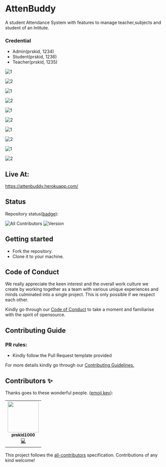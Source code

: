 # AttenBuddy
A student Attendance System with features to manage teacher,subjects and student of an Intitute.

### Credential
- Admin(prskid, 1234)
- Student(prskid, 1236)
- Teacher(prskid, 1235)


![1](https://github.com/prskid1000/AttenBuddy/blob/master/Preview/1.png?raw=true)

![2](https://github.com/prskid1000/AttenBuddy/blob/master/Preview/2.png?raw=true)

![1](https://github.com/prskid1000/AttenBuddy/blob/master/Preview/3.png?raw=true)

![2](https://github.com/prskid1000/AttenBuddy/blob/master/Preview/4.png?raw=true)

![1](https://github.com/prskid1000/AttenBuddy/blob/master/Preview/5.png?raw=true)

![2](https://github.com/prskid1000/AttenBuddy/blob/master/Preview/6.png?raw=true)

![1](https://github.com/prskid1000/AttenBuddy/blob/master/Preview/7.png?raw=true)

![2](https://github.com/prskid1000/AttenBuddy/blob/master/Preview/8.png?raw=true)

![1](https://github.com/prskid1000/AttenBuddy/blob/master/Preview/9.png?raw=true)

![2](https://github.com/prskid1000/AttenBuddy/blob/master/Preview/10.png?raw=true)

## Live At:
https://attenbuddy.herokuapp.com/

## Status
Repository status([badge](https://img.shields.io/badge/)):
<!-- ALL-CONTRIBUTORS-BADGE:START - Do not remove or modify this section -->
![All Contributors](https://img.shields.io/badge/all_contributors-1-orange.svg?style=flat-square)
![Version](https://img.shields.io/badge/version-1.0.0-green)
<!-- ALL-CONTRIBUTORS-BADGE:END -->

## Getting started

- Fork the repository.
- Clone it to your machine.

## Code of Conduct

We really appreciate the keen interest and the overall work culture we create by
working together as a team with various unique experiences and minds culminated
into a single project. This is only possible if we respect each other.

Kindly go through our
[Code of Conduct](https://github.com/prskid1000/Template/blob/main/.github/CODE_OF_CONDUCT_TEMPLATE/CODE_OF_CONDUCT.md)
to take a moment and familiarise with the spirit of opensource.

## Contributing Guide

### PR rules:
- Kindly follow the Pull Request template provided

For more details kindly go through our
[Contributing Guidelines.](https://github.com/prskid1000/Template/blob/main/.github/CONTRIBUTING_TEMPLATE/CONTRIBUTING.md)

## Contributors ✨

Thanks goes to these wonderful people. ([emoji key](https://allcontributors.org/docs/en/emoji-key)):

<!-- ALL-CONTRIBUTORS-LIST:START - Do not remove or modify this section -->
<!-- prettier-ignore-start -->
<!-- markdownlint-disable -->
<table>
  <tr>
    <td align="center"><a href="http://biograph.dx.am/"><img src="https://avatars0.githubusercontent.com/prskid1000" width="100px;" alt=""/><br /><sub><b>prskid1000</b></sub></a><br /><a href="https://github.com/prskid1000/Template/commits?author=prskid1000" title="Code">💻</a></td>
  </tr>
</table>

<!-- markdownlint-enable -->
<!-- prettier-ignore-end -->
<!-- ALL-CONTRIBUTORS-LIST:END -->

This project follows the [all-contributors](https://github.com/all-contributors/all-contributors) specification. Contributions of any kind welcome!


